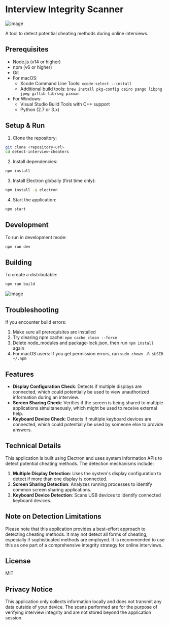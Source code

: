 # Interview Integrity Scanner

![image](https://github.com/user-attachments/assets/bfec654c-9f75-489c-ae0e-e0feee2f7130)

A tool to detect potential cheating methods during online interviews.

## Prerequisites

- Node.js (v14 or higher)
- npm (v6 or higher)
- Git
- For macOS:
  - Xcode Command Line Tools: `xcode-select --install`
  - Additional build tools: `brew install pkg-config cairo pango libpng jpeg giflib librsvg pixman`
- For Windows:
  - Visual Studio Build Tools with C++ support
  - Python (2.7 or 3.x)

## Setup & Run

1. Clone the repository:
```bash
git clone <repository-url>
cd detect-interview-cheaters
```

2. Install dependencies:
```bash
npm install
```

3. Install Electron globally (first time only):
```bash
npm install -g electron
```

4. Start the application:
```bash
npm start
```

## Development

To run in development mode:
```bash
npm run dev
```

## Building

To create a distributable:
```bash
npm run build
```
![image](https://github.com/user-attachments/assets/e0ac8ffa-f8c5-44a8-802f-9894e05fdf96)

## Troubleshooting

If you encounter build errors:
1. Make sure all prerequisites are installed
2. Try clearing npm cache: `npm cache clean --force`
3. Delete node_modules and package-lock.json, then run `npm install` again
4. For macOS users: If you get permission errors, run `sudo chown -R $USER ~/.npm`

## Features

- **Display Configuration Check**: Detects if multiple displays are connected, which could potentially be used to view unauthorized information during an interview.
- **Screen Sharing Check**: Verifies if the screen is being shared to multiple applications simultaneously, which might be used to receive external help.
- **Keyboard Device Check**: Detects if multiple keyboard devices are connected, which could potentially be used by someone else to provide answers.

## Technical Details

This application is built using Electron and uses system information APIs to detect potential cheating methods. The detection mechanisms include:

1. **Multiple Display Detection**: Uses the system's display configuration to detect if more than one display is connected.
2. **Screen Sharing Detection**: Analyzes running processes to identify common screen sharing applications.
3. **Keyboard Device Detection**: Scans USB devices to identify connected keyboard devices.

## Note on Detection Limitations

Please note that this application provides a best-effort approach to detecting cheating methods. It may not detect all forms of cheating, especially if sophisticated methods are employed. It is recommended to use this as one part of a comprehensive integrity strategy for online interviews.

## License

MIT 

## Privacy Notice

This application only collects information locally and does not transmit any data outside of your device. The scans performed are for the purpose of verifying interview integrity and are not stored beyond the application session. 
